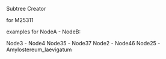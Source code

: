 Subtree Creator

for M25311

examples for NodeA - NodeB:

Node3 - Node4
Node35 - Node37
Node2 - Node46
Node25 - Amylostereum_laevigatum
